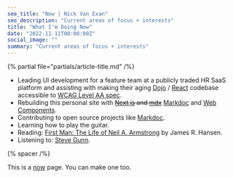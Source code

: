 ```yaml
---
seo_title: "Now | Nick Van Exan"
seo_description: "Current areas of focus + interests"
title: "What I'm Doing Now"
date: "2022-11-11T00:00:00Z"
social_image: ""
summary: "Current areas of focus + interests"
---
```


{% partial file="partials/article-title.md" /%}

- Leading UI development for a feature team at a publicly traded HR SaaS platform and assisting with making their aging [Dojo](https://dojotoolkit.org/) / [React](https://reactjs.org/) codebase accessible to [WCAG Level AA spec](https://www.w3.org/WAI/WCAG2AA-Conformance).
- Rebuilding this personal site with ~~[Next.js](https://nextjs.org/) and [mdx](https://mdxjs.com)~~ [Markdoc](https://markdoc.io/) and [Web Components](https://developer.mozilla.org/en-US/docs/Web/Web_Components).
- Contributing to open source projects like [Markdoc](https://github.com/markdoc/markdoc).
- Learning how to play the guitar.
- Reading: [First Man: The Life of Neil A. Armstrong](https://www.goodreads.com/book/show/205589.First_Man) by James R. Hansen.
- Listening to: [Steve Gunn](https://www.steve-gunn.com/).

{% spacer /%}

This is a [now](https://nownownow.com/about) page. You can make one too.
